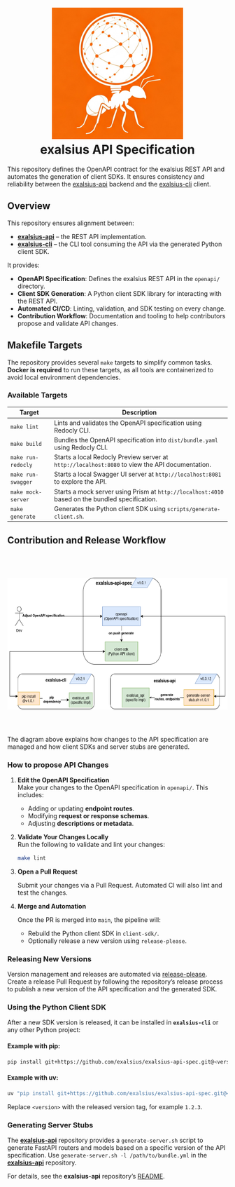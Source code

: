 <h1 align="center">
  <br>
  <img height="300" src="assets/logo.png"> <br>
    exalsius API Specification
<br>
</h1>

This repository defines the OpenAPI contract for the exalsius REST API and automates the generation of client SDKs. It ensures consistency and reliability between the [exalsius-api](https://github.com/exalsius/exalsius-api) backend and the [exalsius-cli](https://github.com/exalsius/exalsius-cli) client.

## Overview
This repository ensures alignment between:
- **[exalsius-api](https://github.com/exalsius/exalsius-api)** – the REST API implementation.
- **[exalsius-cli](https://github.com/exalsius/exalsius-cli)** – the CLI tool consuming the API via the generated Python client SDK.

It provides:
- **OpenAPI Specification**: Defines the exalsius REST API in the `openapi/` directory.
- **Client SDK Generation**: A Python client SDK library for interacting with the REST API.
- **Automated CI/CD**: Linting, validation, and SDK testing on every change.
- **Contribution Workflow**: Documentation and tooling to help contributors propose and validate API changes.

## Makefile Targets
The repository provides several `make` targets to simplify common tasks.  
**Docker is required** to run these targets, as all tools are containerized to avoid local environment dependencies.

### Available Targets

| Target                  | Description                                                                                     |
|------------------------|-------------------------------------------------------------------------------------------------|
| `make lint`             | Lints and validates the OpenAPI specification using Redocly CLI.                                |
| `make build`            | Bundles the OpenAPI specification into `dist/bundle.yaml` using Redocly CLI.                    |
| `make run-redocly`      | Starts a local Redocly Preview server at `http://localhost:8080` to view the API documentation.  |
| `make run-swagger`      | Starts a local Swagger UI server at `http://localhost:8081` to explore the API.                 |
| `make mock-server`      | Starts a mock server using Prism at `http://localhost:4010` based on the bundled specification.  |
| `make generate`         | Generates the Python client SDK using `scripts/generate-client.sh`.                             |


## Contribution and Release Workflow
<h1 align="center">
  <br>
  <img height="300" src="assets/workflow.png"> <br>
<br>
</h1>

The diagram above explains how changes to the API specification are managed and how client SDKs and server stubs are generated.

### How to propose API Changes

1. **Edit the OpenAPI Specification**  
   Make your changes to the OpenAPI specification in `openapi/`. This includes:
   - Adding or updating **endpoint routes**.
   - Modifying **request or response schemas**.
   - Adjusting **descriptions or metadata**.

2. **Validate Your Changes Locally**  
   Run the following to validate and lint your changes:
   ```bash
   make lint
   ```

3. **Open a Pull Request**

   Submit your changes via a Pull Request. Automated CI will also lint and test the changes.

4. **Merge and Automation**

   Once the PR is merged into `main`, the pipeline will:

   * Rebuild the Python client SDK in `client-sdk/`.
   * Optionally release a new version using `release-please`.

### Releasing New Versions

Version management and releases are automated via [release-please](https://github.com/googleapis/release-please).
Create a release Pull Request by following the repository’s release process to publish a new version of the API specification and the generated SDK.

### Using the Python Client SDK

After a new SDK version is released, it can be installed in **`exalsius-cli`** or any other Python project:

#### Example with pip:

```bash
pip install git+https://github.com/exalsius/exalsius-api-spec.git@<version>#subdirectory=client-sdk
```

#### Example with uv:

```bash
uv "pip install git+https://github.com/exalsius/exalsius-api-spec.git@<version>#subdirectory=client-sdk"

```

Replace `<version>` with the released version tag, for example `1.2.3`.

### Generating Server Stubs

The **[exalsius-api](https://github.com/exalsius/exalsius-api)** repository provides a `generate-server.sh` script to generate FastAPI routers and models based on a specific version of the API specification.
Use `generate-server.sh -l /path/to/bundle.yml` in the **[exalsius-api](https://github.com/exalsius/exalsius-api)** repository.  

For details, see the **exalsius-api** repository’s [README](https://github.com/exalsius/exalsius-api).
